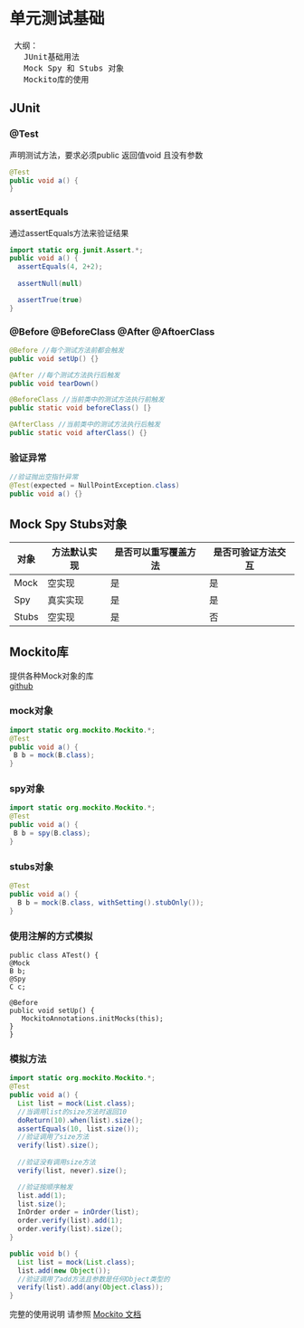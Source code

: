 # 单元测试基础
<pre>
 大纲：
   JUnit基础用法
   Mock Spy 和 Stubs 对象
   Mockito库的使用
</pre>
## JUnit
### @Test

声明测试方法，要求必须public 返回值void 且没有参数

```java
@Test
public void a() {
} 
```


### assertEquals
通过assertEquals方法来验证结果 

```java
import static org.junit.Assert.*;
public void a() {
  assertEquals(4, 2+2);
  
  assertNull(null)

  assertTrue(true)
}
```

### @Before @BeforeClass @After @AftoerClass

```java
@Before //每个测试方法前都会触发
public void setUp() {}

@After //每个测试方法执行后触发
public void tearDown() 

@BeforeClass //当前类中的测试方法执行前触发
public static void beforeClass() [}  

@AfterClass //当前类中的测试方法执行后触发
public static void afterClass() {}

```

### 验证异常

```java
//验证抛出空指针异常
@Test(expected = NullPointException.class)
public void a() {}
```  

## Mock Spy Stubs对象  

对象 |  方法默认实现  | 是否可以重写覆盖方法  | 是否可验证方法交互| 
---- | ---------------| --------------------- | ----------------- |
Mock | 空实现  | 是 | 是 |
Spy  | 真实实现 | 是 | 是 |
Stubs | 空实现  | 是 | 否

## Mockito库  
提供各种Mock对象的库  
[github](https://github.com/mockito/mockito)

### mock对象  

```java
import static org.mockito.Mockito.*;
@Test
public void a() {
 B b = mock(B.class);
}

```

### spy对象 

```java
import static org.mockito.Mockito.*;
@Test
public void a() {
 B b = spy(B.class);
}
```

### stubs对象 

```java
@Test 
public void a() {
  B b = mock(B.class, withSetting().stubOnly());
}
``` 

### 使用注解的方式模拟  

``` 
public class ATest() {
@Mock
B b;
@Spy
C c;

@Before
public void setUp() {
   MockitoAnnotations.initMocks(this);	
}
}
```

### 模拟方法  

```java
import static org.mockito.Mockito.*;
@Test
public void a() {
  List list = mock(List.class);
  //当调用list的size方法时返回10
  doReturn(10).when(list).size();
  assertEquals(10, list.size());
  //验证调用了size方法
  verify(list).size();
  
  //验证没有调用size方法
  verify(list, never).size();

  //验证按顺序触发
  list.add(1);
  list.size();
  InOrder order = inOrder(list);
  order.verify(list).add(1);
  order.verify(list).size(); 	
}

public void b() {
  List list = mock(List.class);
  list.add(new Object());
  //验证调用了add方法且参数是任何Object类型的
  verify(list).add(any(Object.class)); 
}
```
完整的使用说明 请参照 [Mockito 文档](https://static.javadoc.io/org.mockito/mockito-core/2.9.0/org/mockito/Mockito.htmli)
